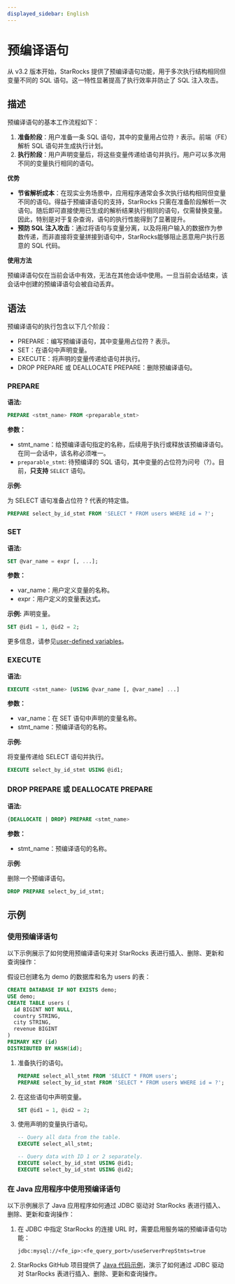 ```yaml
---
displayed_sidebar: English
---
```


# 预编译语句

从 v3.2 版本开始，StarRocks 提供了预编译语句功能，用于多次执行结构相同但变量不同的 SQL 语句。这一特性显著提高了执行效率并防止了 SQL 注入攻击。

## 描述

预编译语句的基本工作流程如下：

1. **准备阶段**：用户准备一条 SQL 语句，其中的变量用占位符 `?` 表示。前端（FE）解析 SQL 语句并生成执行计划。
2. **执行阶段**：用户声明变量后，将这些变量传递给语句并执行。用户可以多次用不同的变量执行相同的语句。

**优势**

- **节省解析成本**：在现实业务场景中，应用程序通常会多次执行结构相同但变量不同的语句。得益于预编译语句的支持，StarRocks 只需在准备阶段解析一次语句。随后即可直接使用已生成的解析结果执行相同的语句，仅需替换变量。因此，特别是对于复杂查询，语句的执行性能得到了显著提升。
- **预防 SQL 注入攻击**：通过将语句与变量分离，以及将用户输入的数据作为参数传递，而非直接将变量拼接到语句中，StarRocks能够阻止恶意用户执行恶意的 SQL 代码。

**使用方法**

预编译语句仅在当前会话中有效，无法在其他会话中使用。一旦当前会话结束，该会话中创建的预编译语句会被自动丢弃。

## 语法

预编译语句的执行包含以下几个阶段：

- PREPARE：编写预编译语句，其中变量用占位符 ? 表示。
- SET：在语句中声明变量。
- EXECUTE：将声明的变量传递给语句并执行。
- DROP PREPARE 或 DEALLOCATE PREPARE：删除预编译语句。

### PREPARE

**语法:**

```SQL
PREPARE <stmt_name> FROM <preparable_stmt>
```

**参数：**

- stmt_name：给预编译语句指定的名称，后续用于执行或释放该预编译语句。在同一会话中，该名称必须唯一。
- `preparable_stmt`: 待预编译的 SQL 语句，其中变量的占位符为问号（?）。目前，**只支持** `SELECT` 语句。

**示例:**

为 SELECT 语句准备占位符 ? 代表的特定值。

```SQL
PREPARE select_by_id_stmt FROM 'SELECT * FROM users WHERE id = ?';
```

### SET

**语法:**

```SQL
SET @var_name = expr [, ...];
```

**参数：**

- var_name：用户定义变量的名称。
- expr：用户定义的变量表达式。

**示例:** 声明变量。

```SQL
SET @id1 = 1, @id2 = 2;
```

更多信息，请参见[user-defined variables](../../reference/user_defined_variables.md)。

### EXECUTE

**语法:**

```SQL
EXECUTE <stmt_name> [USING @var_name [, @var_name] ...]
```

**参数：**

- var_name：在 SET 语句中声明的变量名称。
- stmt_name：预编译语句的名称。

**示例:**

将变量传递给 SELECT 语句并执行。

```SQL
EXECUTE select_by_id_stmt USING @id1;
```

### DROP PREPARE 或 DEALLOCATE PREPARE

**语法:**

```SQL
{DEALLOCATE | DROP} PREPARE <stmt_name>
```

**参数：**

- stmt_name：预编译语句的名称。

**示例**:

删除一个预编译语句。

```SQL
DROP PREPARE select_by_id_stmt;
```

## 示例

### 使用预编译语句

以下示例展示了如何使用预编译语句来对 StarRocks 表进行插入、删除、更新和查询操作：

假设已创建名为 demo 的数据库和名为 users 的表：

```SQL
CREATE DATABASE IF NOT EXISTS demo;
USE demo;
CREATE TABLE users (
  id BIGINT NOT NULL,
  country STRING,
  city STRING,
  revenue BIGINT
)
PRIMARY KEY (id)
DISTRIBUTED BY HASH(id);
```

1. 准备执行的语句。

   ```SQL
   PREPARE select_all_stmt FROM 'SELECT * FROM users';
   PREPARE select_by_id_stmt FROM 'SELECT * FROM users WHERE id = ?';
   ```

2. 在这些语句中声明变量。

   ```SQL
   SET @id1 = 1, @id2 = 2;
   ```

3. 使用声明的变量执行语句。

   ```SQL
   -- Query all data from the table.
   EXECUTE select_all_stmt;
   
   -- Query data with ID 1 or 2 separately.
   EXECUTE select_by_id_stmt USING @id1;
   EXECUTE select_by_id_stmt USING @id2;
   ```

### 在 Java 应用程序中使用预编译语句

以下示例展示了 Java 应用程序如何通过 JDBC 驱动对 StarRocks 表进行插入、删除、更新和查询操作：

1. 在 JDBC 中指定 StarRocks 的连接 URL 时，需要启用服务端的预编译语句功能：

   ```Plaintext
   jdbc:mysql://<fe_ip>:<fe_query_port>/useServerPrepStmts=true
   ```

2. StarRocks GitHub 项目提供了 [Java 代码示例](https://github.com/StarRocks/starrocks/blob/main/fe/fe-core/src/test/java/com/starrocks/analysis/PreparedStmtTest.java)，演示了如何通过 JDBC 驱动对 StarRocks 表进行插入、删除、更新和查询操作。
